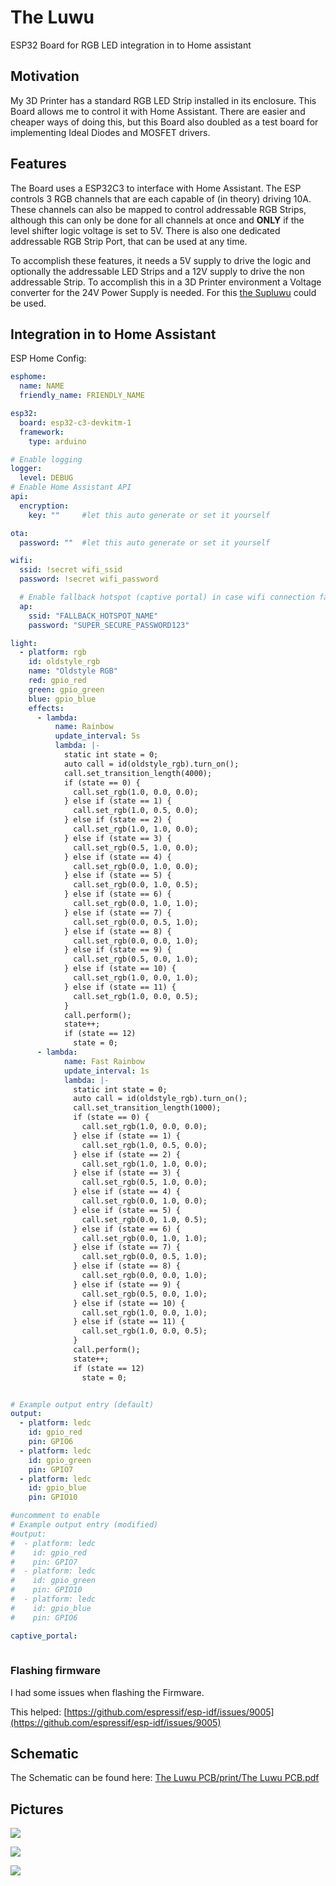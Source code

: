 # The Luwu

ESP32 Board for RGB LED integration in to Home assistant

## Motivation

My 3D Printer has a standard RGB LED Strip installed in its enclosure. This Board allows me to control it with Home Assistant. There are easier and cheaper ways of doing this, but this Board also doubled as a test board for implementing Ideal Diodes and MOSFET drivers.

## Features

The Board uses a ESP32C3 to interface with Home Assistant. The ESP controls 3 RGB channels that are each capable of (in theory) driving 10A. These channels can also be mapped to control addressable RGB Strips, although this can only be done for all channels at once and **ONLY** if the level shifter logic voltage is set to 5V. There is also one dedicated addressable RGB Strip Port, that can be used at any time.

To accomplish these features, it needs a 5V supply to drive the logic and optionally the addressable LED Strips and a 12V supply to drive the non addressable Strip. To accomplish this in a 3D Printer environment a Voltage converter for the 24V Power Supply is needed. For this [the Supluwu](https://github.com/SirBramble/The-Supluwu) could be used.

## Integration in to Home Assistant

ESP Home Config:

```yaml
esphome:
  name: NAME
  friendly_name: FRIENDLY_NAME

esp32:
  board: esp32-c3-devkitm-1
  framework:
    type: arduino

# Enable logging
logger:
  level: DEBUG
# Enable Home Assistant API
api:
  encryption:
    key: ""     #let this auto generate or set it yourself

ota:
  password: ""  #let this auto generate or set it yourself

wifi:
  ssid: !secret wifi_ssid
  password: !secret wifi_password

  # Enable fallback hotspot (captive portal) in case wifi connection fails
  ap:
    ssid: "FALLBACK_HOTSPOT_NAME"
    password: "SUPER_SECURE_PASSWORD123"

light:
  - platform: rgb
    id: oldstyle_rgb
    name: "Oldstyle RGB"
    red: gpio_red
    green: gpio_green
    blue: gpio_blue
    effects:
      - lambda:
          name: Rainbow
          update_interval: 5s
          lambda: |-
            static int state = 0;
            auto call = id(oldstyle_rgb).turn_on();
            call.set_transition_length(4000);
            if (state == 0) {
              call.set_rgb(1.0, 0.0, 0.0);
            } else if (state == 1) {
              call.set_rgb(1.0, 0.5, 0.0);
            } else if (state == 2) {
              call.set_rgb(1.0, 1.0, 0.0);
            } else if (state == 3) {
              call.set_rgb(0.5, 1.0, 0.0);
            } else if (state == 4) {
              call.set_rgb(0.0, 1.0, 0.0);
            } else if (state == 5) {
              call.set_rgb(0.0, 1.0, 0.5);
            } else if (state == 6) {
              call.set_rgb(0.0, 1.0, 1.0);
            } else if (state == 7) {
              call.set_rgb(0.0, 0.5, 1.0);
            } else if (state == 8) {
              call.set_rgb(0.0, 0.0, 1.0);
            } else if (state == 9) {
              call.set_rgb(0.5, 0.0, 1.0);
            } else if (state == 10) {
              call.set_rgb(1.0, 0.0, 1.0);
            } else if (state == 11) {
              call.set_rgb(1.0, 0.0, 0.5);
            }
            call.perform();
            state++;
            if (state == 12)
              state = 0;
      - lambda:
            name: Fast Rainbow
            update_interval: 1s
            lambda: |-
              static int state = 0;
              auto call = id(oldstyle_rgb).turn_on();
              call.set_transition_length(1000);
              if (state == 0) {
                call.set_rgb(1.0, 0.0, 0.0);
              } else if (state == 1) {
                call.set_rgb(1.0, 0.5, 0.0);
              } else if (state == 2) {
                call.set_rgb(1.0, 1.0, 0.0);
              } else if (state == 3) {
                call.set_rgb(0.5, 1.0, 0.0);
              } else if (state == 4) {
                call.set_rgb(0.0, 1.0, 0.0);
              } else if (state == 5) {
                call.set_rgb(0.0, 1.0, 0.5);
              } else if (state == 6) {
                call.set_rgb(0.0, 1.0, 1.0);
              } else if (state == 7) {
                call.set_rgb(0.0, 0.5, 1.0);
              } else if (state == 8) {
                call.set_rgb(0.0, 0.0, 1.0);
              } else if (state == 9) {
                call.set_rgb(0.5, 0.0, 1.0);
              } else if (state == 10) {
                call.set_rgb(1.0, 0.0, 1.0);
              } else if (state == 11) {
                call.set_rgb(1.0, 0.0, 0.5);
              }
              call.perform();
              state++;
              if (state == 12)
                state = 0;


# Example output entry (default)
output:
  - platform: ledc
    id: gpio_red
    pin: GPIO6
  - platform: ledc
    id: gpio_green
    pin: GPIO7
  - platform: ledc
    id: gpio_blue
    pin: GPIO10

#uncomment to enable
# Example output entry (modified)
#output:
#  - platform: ledc
#    id: gpio_red
#    pin: GPIO7
#  - platform: ledc
#    id: gpio_green
#    pin: GPIO10
#  - platform: ledc
#    id: gpio_blue
#    pin: GPIO6

captive_portal:
    
```

### Flashing firmware

I had some issues when flashing the Firmware.

This helped: [https://github.com/espressif/esp-idf/issues/9005](https://github.com/espressif/esp-idf/issues/9005)

## Schematic

The Schematic can be found here: [The Luwu PCB/print/The Luwu PCB.pdf](https://github.com/SirBramble/The-Luwu/blob/f4439437ab35bf7dc6665ce1337c5cff792b409b/The%20Luwu%20PCB/print/The%20Luwu%20PCB.pdf)

## Pictures

![ ](https://github.com/SirBramble/The-Luwu/blob/595da0b069d216a6ebaaa53a5030eae053b21326/The%20Luwu%20PCB/pictures/The%20Luwu%20PCB%20TOP.png?raw=true)

![ ](https://github.com/SirBramble/The-Luwu/blob/595da0b069d216a6ebaaa53a5030eae053b21326/The%20Luwu%20PCB/pictures/The%20Luwu%20PCB%20SIDE.png?raw=true)

![ ](https://github.com/SirBramble/The-Luwu/blob/595da0b069d216a6ebaaa53a5030eae053b21326/The%20Luwu%20PCB/pictures/The%20Luwu%20PCB%20CLOSE.png?raw=true)
